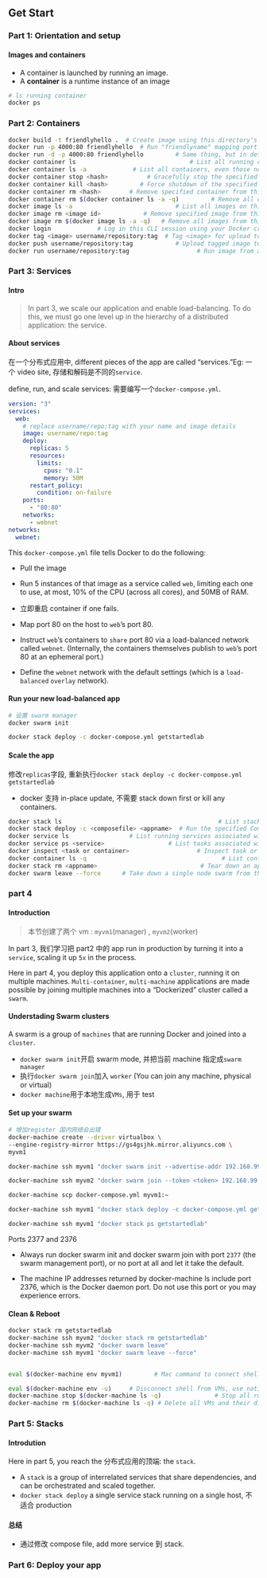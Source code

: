 ## Get Start

### Part 1: Orientation and setup

#### Images and containers

* A container is launched by running an image.
* A **container** is a runtime instance of an image

```sh
# ls running container
docker ps
```

### Part 2: Containers

```sh
docker build -t friendlyhello .  # Create image using this directory's Dockerfile
docker run -p 4000:80 friendlyhello  # Run "friendlyname" mapping port 4000 to 80
docker run -d -p 4000:80 friendlyhello         # Same thing, but in detached mode
docker container ls                                # List all running containers
docker container ls -a             # List all containers, even those not running
docker container stop <hash>           # Gracefully stop the specified container
docker container kill <hash>         # Force shutdown of the specified container
docker container rm <hash>        # Remove specified container from this machine
docker container rm $(docker container ls -a -q)         # Remove all containers
docker image ls -a                             # List all images on this machine
docker image rm <image id>            # Remove specified image from this machine
docker image rm $(docker image ls -a -q)   # Remove all images from this machine
docker login             # Log in this CLI session using your Docker credentials
docker tag <image> username/repository:tag  # Tag <image> for upload to registry
docker push username/repository:tag            # Upload tagged image to registry
docker run username/repository:tag                   # Run image from a registry
```

### Part 3: Services

#### Intro

> In part 3, we scale our application and enable load-balancing. To do this, we must go one level up in the hierarchy of a distributed application: the service.

#### About services

在一个分布式应用中, different pieces of the app are called “services.”Eg: 一个 video site, 存储和解码是不同的`service`.

define, run, and scale services: 需要编写一个`docker-compose.yml`.

```yml
version: "3"
services:
  web:
    # replace username/repo:tag with your name and image details
    image: username/repo:tag
    deploy:
      replicas: 5
      resources:
        limits:
          cpus: "0.1"
          memory: 50M
      restart_policy:
        condition: on-failure
    ports:
      - "80:80"
    networks:
      - webnet
networks:
  webnet:
```

This `docker-compose.yml` file tells Docker to do the following:

* Pull the image

* Run 5 instances of that image as a service called `web`, limiting each one to use, at most, 10% of the CPU (across all cores), and 50MB of RAM.

* 立即重启 container if one fails.

* Map port 80 on the host to `web`’s port 80.

* Instruct `web`’s containers to `share` port 80 via a load-balanced network called `webnet`. (Internally, the containers themselves publish to `web`’s port 80 at an ephemeral port.)

* Define the `webnet` network with the default settings (which is a `load-balanced` `overlay` network).

#### Run your new load-balanced app

```sh
# 设置 swarm manager
docker swarm init

docker stack deploy -c docker-compose.yml getstartedlab
```

#### Scale the app

修改`replicas`字段, 重新执行`docker stack deploy -c docker-compose.yml getstartedlab`

* docker 支持 in-place update, 不需要 stack down first or kill any containers.

```sh
docker stack ls                                            # List stacks or apps
docker stack deploy -c <composefile> <appname>  # Run the specified Compose file
docker service ls                 # List running services associated with an app
docker service ps <service>                  # List tasks associated with an app
docker inspect <task or container>                   # Inspect task or container
docker container ls -q                                      # List container IDs
docker stack rm <appname>                             # Tear down an application
docker swarm leave --force      # Take down a single node swarm from the manager
```

### part 4

#### Introduction

> 本节创建了两个 vm : `myvm1`(manager) , `myvm2`(worker)

In part 3, 我们学习把 part2 中的 app run in production by turning it into a `service`, scaling it up `5x` in the process.

Here in part 4, you deploy this application onto a `cluster`, running it on multiple machines. `Multi-container`, `multi-machine` applications are made possible by joining multiple machines into a “Dockerized” cluster called a `swarm`.

#### Understading Swarm clusters

A swarm is a group of `machines` that are running Docker and joined into a `cluster`.

* `docker swarm init`开启 swarm mode, 并把当前 machine 指定成`swarm manager`
* 执行`docker swarm join`加入 `worker` (You can join any machine, physical or virtual)
* `docker machine`用于本地生成`VMs`, 用于 test

#### Set up your swarm

```sh
# 增加register 国内网络会出错
docker-machine create --driver virtualbox \
--engine-registry-mirror https://gs4gsjhk.mirror.aliyuncs.com \
myvm1

docker-machine ssh myvm1 "docker swarm init --advertise-addr 192.168.99.100:2377"

docker-machine ssh myvm2 "docker swarm join --token <token> 192.168.99.100:2377"

docker-machine scp docker-compose.yml myvm1:~

docker-machine ssh myvm1 "docker stack deploy -c docker-compose.yml getstartedlab"

docker-machine ssh myvm1 "docker stack ps getstartedlab"
```

Ports 2377 and 2376

* Always run docker swarm init and docker swarm join with port `2377` (the swarm management port), or no port at all and let it take the default.

* The machine IP addresses returned by docker-machine ls include port 2376, which is the Docker daemon port. Do not use this port or you may experience errors.

#### Clean & Reboot

```sh
docker stack rm getstartedlab
docker-machine ssh myvm2 "docker stack rm getstartedlab"
docker-machine ssh myvm2 "docker swarm leave"
docker-machine ssh myvm1 "docker swarm leave --force"
```


```sh

eval $(docker-machine env myvm1)         # Mac command to connect shell to myvm1

eval $(docker-machine env -u)     # Disconnect shell from VMs, use native docker
docker-machine stop $(docker-machine ls -q)               # Stop all running VMs
docker-machine rm $(docker-machine ls -q) # Delete all VMs and their disk images
```

### Part 5: Stacks

#### Introdution

Here in part 5, you reach the 分布式应用的顶端: the `stack`.

* A `stack` is a group of interrelated services that share dependencies, and can be orchestrated and scaled together.
* `docker stack deploy` a single service stack running on a single host, 不适合 production

#### 总结

* 通过修改 compose file, add more service 到 stack.

### Part 6: Deploy your app
